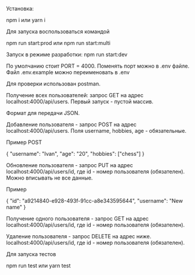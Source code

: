 Установка:

npm i или yarn i

Для запуска воспользоваться командой

npm run start:prod или npm run start:multi

Запуск в режиме разработки: npm run start:dev

По умолчанию стоит PORT = 4000. 
Поменять порт можно в .env файле. Файл .env.example можно переименовать в .env

Для проверки использован postman.

Получение всех пользователей: запрос GET на адрес localhost:4000/api/users. Первый запуск - пустой массив.

Формат для передачи JSON.

Добавление пользователя - запрос POST на адрес localhost:4000/api/users. 
Поля username, hobbies, age - обязательные.

Пример POST

{ "username": "Ivan", "age": "20", "hobbies": ["chess"] }

Обновление пользователя - запрос PUT на адрес localhost:4000/api/users/id, где id - номер пользователя (обязателен).  
Можно вписывать не все данные.

Пример

{ "id": "a9214840-e928-493f-91cc-a8e343595644", "username": "New name" }

Получение одного пользователя - запрос GET на адрес localhost:4000/api/users/id, где id - номер пользователя (обязателен).  

Удаление пользователя - запрос DELETE на адрес ниже. localhost:4000/api/users/id, где id - номер пользователя (обязателен).  

Для запуска тестов

npm run test или yarn test
